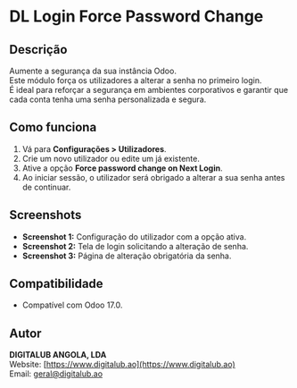 # DL Login Force Password Change

## Descrição
Aumente a segurança da sua instância Odoo.  
Este módulo força os utilizadores a alterar a senha no primeiro login.  
É ideal para reforçar a segurança em ambientes corporativos e garantir que cada conta tenha uma senha personalizada e segura.

## Como funciona
1. Vá para **Configurações > Utilizadores**.  
2. Crie um novo utilizador ou edite um já existente.  
3. Ative a opção **Force password change on Next Login**.  
4. Ao iniciar sessão, o utilizador será obrigado a alterar a sua senha antes de continuar.

## Screenshots
- **Screenshot 1:** Configuração do utilizador com a opção ativa.  
- **Screenshot 2:** Tela de login solicitando a alteração de senha.  
- **Screenshot 3:** Página de alteração obrigatória da senha.  

## Compatibilidade
- Compatível com Odoo 17.0.  

## Autor
**DIGITALUB ANGOLA, LDA**  
Website: [https://www.digitalub.ao](https://www.digitalub.ao)  
Email: geral@digitalub.ao
